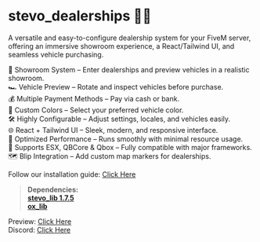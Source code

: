 # stevo_dealerships 🚗🏢

A versatile and easy-to-configure dealership system for your FiveM server, offering an immersive showroom experience, a React/Tailwind UI, and seamless vehicle purchasing.

🏬 Showroom System – Enter dealerships and preview vehicles in a realistic showroom.
<br>
🏎️ Vehicle Preview – Rotate and inspect vehicles before purchase.
<br>
💰 Multiple Payment Methods – Pay via cash or bank.
<br>
🎨 Custom Colors – Select your preferred vehicle color.
<br>
🛠️ Highly Configurable – Adjust settings, locales, and vehicles easily.
<br>
🌐 React + Tailwind UI – Sleek, modern, and responsive interface.
<br>
🔧 Optimized Performance – Runs smoothly with minimal resource usage.
<br>
🔄 Supports ESX, QBCore & Qbox – Fully compatible with major frameworks.
<br>
🗺️ Blip Integration – Add custom map markers for dealerships.

Follow our installation guide: [Click Here](https://docs.stevoscripts.com/free-scripts/stevo_dealerships)
﻿
> **Dependencies:**
> <br>
> **[stevo_lib 1.7.5](https://github.com/stevoscriptsteam/stevo_lib/releases/tag/1.7.3)**
> <br>
> **[ox_lib](https://github.com/overextended/ox_lib/releases/tag/v3.24.0)**

Preview: [Click Here](https://youtu.be/6U4AW4wLIhg)
<br>
Discord: [Click Here](https://discord.gg/stevoscripts)
